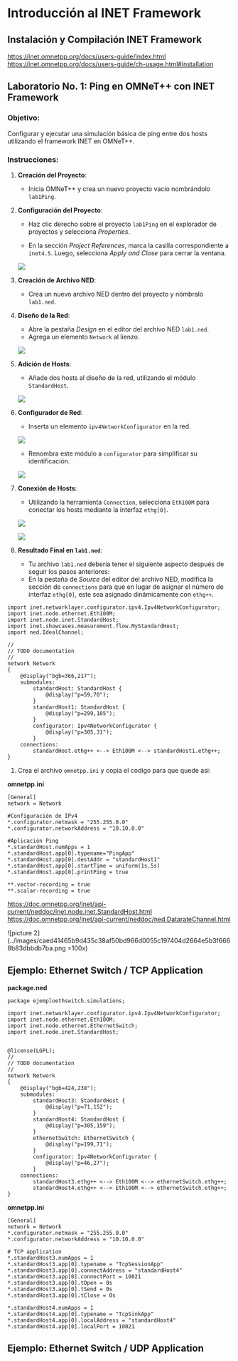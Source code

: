 # Introducción al INET Framework

## Instalación y Compilación INET Framework

https://inet.omnetpp.org/docs/users-guide/index.html
https://inet.omnetpp.org/docs/users-guide/ch-usage.html#installation



## Laboratorio No. 1: Ping en OMNeT++ con INET Framework

### Objetivo:
Configurar y ejecutar una simulación básica de ping entre dos hosts utilizando el framework INET en OMNeT++.

### Instrucciones:

1. **Creación del Proyecto**:
   - Inicia OMNeT++ y crea un nuevo proyecto vacío nombrándolo `lab1Ping`.

2. **Configuración del Proyecto**:
   - Haz clic derecho sobre el proyecto `lab1Ping` en el explorador de proyectos y selecciona *Properties*.

    [](../images/2024-03-12-22-46-11.png)

   - En la sección *Project References*, marca la casilla correspondiente a `inet4.5`. Luego, selecciona *Apply and Close* para cerrar la ventana.

    ![](../images/2024-03-12-22-47-24.png)

3. **Creación de Archivo NED**:
   - Crea un nuevo archivo NED dentro del proyecto y nómbralo `lab1.ned`.

4. **Diseño de la Red**:
   - Abre la pestaña *Design* en el editor del archivo NED `lab1.ned`.
   - Agrega un elemento `Network` al lienzo.

    ![](../images/2024-03-12-22-59-46.png)

5. **Adición de Hosts**:
   - Añade dos hosts al diseño de la red, utilizando el módulo `StandardHost`.

    ![](../images/2024-03-12-23-05-44.png)

6. **Configurador de Red**:
   - Inserta un elemento `ipv4NetworkConfigurator` en la red.
    
    ![](../images/2024-03-12-23-08-43.png)

   - Renombra este módulo a `configurator` para simplificar su identificación.

    ![](../images/2024-03-12-23-11-42.png)

7. **Conexión de Hosts**:
   - Utilizando la herramienta `Connection`, selecciona `Eth100M` para conectar los hosts mediante la interfaz `ethg[0]`.

    ![](../images/2024-03-12-23-17-47.png)

    ![](../images/2024-03-12-23-18-41.png)

8. **Resultado Final en `lab1.ned`**:
   - Tu archivo `lab1.ned` debería tener el siguiente aspecto después de seguir los pasos anteriores:
   - En la pestaña de *Source* del editor del archivo NED, modifica la sección de `connections` para que en lugar de asignar el número de interfaz `ethg[0]`, este sea asignado dinámicamente con `ethg++`.

```ned
import inet.networklayer.configurator.ipv4.Ipv4NetworkConfigurator;
import inet.node.ethernet.Eth100M;
import inet.node.inet.StandardHost;
import inet.showcases.measurement.flow.MyStandardHost;
import ned.IdealChannel;

//
// TODO documentation
//
network Network
{
    @display("bgb=366,217");
    submodules:
        standardHost: StandardHost {
            @display("p=59,70");
        }
        standardHost1: StandardHost {
            @display("p=299,105");
        }
        configurator: Ipv4NetworkConfigurator {
            @display("p=305,31");
        }
    connections:
        standardHost.ethg++ <--> Eth100M <--> standardHost1.ethg++;
}
```

1. Crea el archivo `omnetpp.ini` y copia el codigo para que quede asi:




**omnetpp.ini**
```
[General]
network = Network

#Configuración de IPv4
*.configurator.netmask = "255.255.0.0"
*.configurator.networkAddress = "10.10.0.0"

#Aplicación Ping
*.standardHost.numApps = 1
*.standardHost.app[0].typename="PingApp"
*.standardHost.app[0].destAddr = "standardHost1"
*.standardHost.app[0].startTime = uniform(1s,5s)
*.standardHost.app[0].printPing = true

**.vector-recording = true
**.scalar-recording = true

```

https://doc.omnetpp.org/inet/api-current/neddoc/inet.node.inet.StandardHost.html
https://doc.omnetpp.org/inet/api-current/neddoc/ned.DatarateChannel.html

![picture 2](../images/caed41465b9d435c38af50bd966d0055c197404d2664e5b3f6668b83dbbdb7ba.png =100x)  


## Ejemplo: Ethernet Switch / TCP Application


**package.ned**

```
package ejemploethswitch.simulations;

import inet.networklayer.configurator.ipv4.Ipv4NetworkConfigurator;
import inet.node.ethernet.Eth100M;
import inet.node.ethernet.EthernetSwitch;
import inet.node.inet.StandardHost;


@license(LGPL);
//
// TODO documentation
//
network Network
{
    @display("bgb=424,238");
    submodules:
        standardHost3: StandardHost {
            @display("p=71,152");
        }
        standardHost4: StandardHost {
            @display("p=305,159");
        }
        ethernetSwitch: EthernetSwitch {
            @display("p=199,71");
        }
        configurator: Ipv4NetworkConfigurator {
            @display("p=46,27");
        }
    connections:
        standardHost3.ethg++ <--> Eth100M <--> ethernetSwitch.ethg++;
        standardHost4.ethg++ <--> Eth100M <--> ethernetSwitch.ethg++;
}

```


**omnetpp.ini**
```
[General]
network = Network
*.configurator.netmask = "255.255.0.0"
*.configurator.networkAddress = "10.10.0.0"

# TCP application
*.standardHost3.numApps = 1
*.standardHost3.app[0].typename = "TcpSessionApp"
*.standardHost3.app[0].connectAddress = "standardHost4"
*.standardHost3.app[0].connectPort = 10021
*.standardHost3.app[0].tOpen = 0s
*.standardHost3.app[0].tSend = 0s
*.standardHost3.app[0].tClose = 0s 

*.standardHost4.numApps = 1
*.standardHost4.app[0].typename = "TcpSinkApp"
*.standardHost4.app[0].localAddress = "standardHost4"
*.standardHost4.app[0].localPort = 10021
```

## Ejemplo: Ethernet Switch / UDP Application
